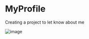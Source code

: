 # MyProfile
Creating a project to let know about me


![image](https://user-images.githubusercontent.com/85802871/121802634-eb325780-cc5a-11eb-9916-11fdf907945e.png)
